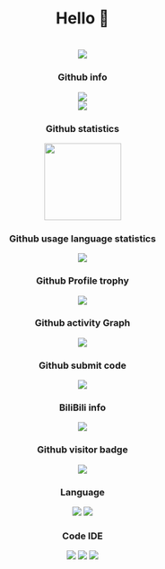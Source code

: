 # <div align="center"> Hello 👋 </div>

## <h1 align="center"> <a href="https://sunguoqi.com/"> <img src="https://readme-typing-svg.herokuapp.com/?lines=print(%22Hello%20Word%22);Hello%20Word&center=true&size=27"> </a> </h1>

### <div align="center"> Github info </div>

<div align="center"> <img src="https://stats.justsong.cn/api/github?username=FurryRbl"> </div>

<div align="center"> <img src="https://metrics.lecoq.io/FurryRbl?template=classic&config.timezone=Asia%2FShanghai"> </div>

### <div align="center"> Github statistics </div>

<div align="center"> <img height="137px" src="https://github-readme-stats.vercel.app/api?username=FurryRbl&hide_border=true&theme=radical" /> </div>

### <div align="center"> Github usage language statistics </div>

<div align="center"> <img src="https://github-readme-stats.vercel.app/api/top-langs/?username=FurryRbl&hide_border=true&layout=compact&langs_count=6&text_color=000&icon_color=fff&bg_color=0,52fa5a,4dfcff,c64dff&theme=graywhite" /> </div>

### <div align="center"> Github Profile trophy </div>

<div align="center"> <img src="https://github-profile-trophy.vercel.app/?username=FurryRbl" /> </div>

### <div align="center"> Github activity Graph </div>

<div align="center"> <img src="https://activity-graph.herokuapp.com/graph?username=FurryRbl&theme=react-dark" /> </div>

### <div align="center"> Github submit code </div>

<div align="center"> <img src="https://github-readme-streak-stats.herokuapp.com/?user=FurryRbl&theme=algolia&hide_border=true" /> </div>

### <div align="center"> BiliBili info </div>

<div align="center"> <img src="https://stats.justsong.cn/api/bilibili/?id=513364639"> </div>

### <div align="center"> Github visitor badge </div>

<div align="center"> <img src="https://visitor-badge.glitch.me/badge?page_id=FurryRbl" /></div>

### <div align="center"> Language </div>

<div align="center"> <img src="https://img.shields.io/badge/Java-17-blue?style=for-the-badge&logo=java" /> <img src="https://img.shields.io/badge/CSharp_Core-6.0-blue?style=for-the-badge&logo=CSharp" /> </div>

### <div align="center"> Code IDE </div>
<div align="center"> <img src="https://img.shields.io/badge/Visual_Studio-2022-blue?style=for-the-badge&logo=VisualStudio" /> <img src="https://img.shields.io/badge/Visual_Studio-Code-blue?style=for-the-badge&logo=VisualStudioCode" /> <img src="https://img.shields.io/badge/IntelliJ_IDEA-2022-blue?style=for-the-badge&logo=IntelliJIDEA" /> </div>

